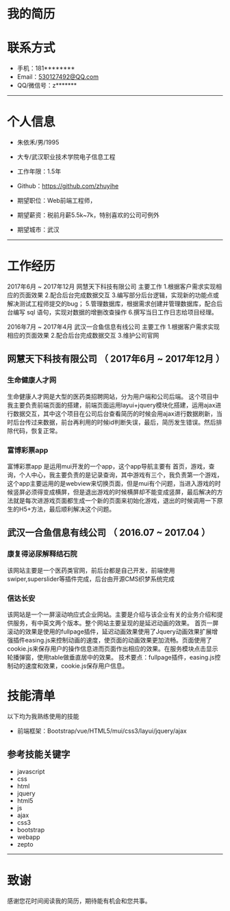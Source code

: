 # 我的简历


# 联系方式
- 手机：181******** 
- Email：530127492@QQ.com
- QQ/微信号：z*******

---

# 个人信息

 - 朱依禾/男/1995 
 - 大专/武汉职业技术学院电子信息工程
 - 工作年限：1.5年
 - Github：https://github.com/zhuyihe

 - 期望职位：Web前端工程师，
 - 期望薪资：税前月薪5.5k~7k，特别喜欢的公司可例外
 - 期望城市：武汉

---

# 工作经历
 2017年6月 ~ 2017年12月  网慧天下科技有限公司
 	主要工作
 	1.根据客户需求实现相应的页面效果
 	2.配合后台完成数据交互
 	3.编写部分后台逻辑，实现新的功能点或解决测试工程师提交的bug；
 	5.管理数据库，根据需求创建并管理数据库，配合后台编写 sql 语句，实现对数据的增删改查操作
 	6.撰写当日工作日志给项目经理。

2016年7月 ~ 2017年4月  武汉一合鱼信息有线公司
 	主要工作
 	1.根据客户需求实现相应的页面效果
 	2.配合后台完成数据交互
 	3.维护公司官网
 	
## 网慧天下科技有限公司 （ 2017年6月 ~ 2017年12月 ）

### 生命健康人才网 
生命健康人才网是大型的医药类招聘网站，分为用户端和公司后端。
这个项目中我主要负责前端页面的搭建，前端页面运用layui+jquery模块化搭建，运用ajax进行数据交互，其中这个项目在公司后台查看简历的时候会用ajax进行数据刷新，当时后台传过来数据，前台再利用的时候id判断失误，最后，简历发生错误。然后排除代码，恢复正常。


### 富博彩票app 
富博彩票app 是运用mui开发的一个app，这个app导航主要有 首页，游戏，查询，个人中心，我主要负责的是记录查询，其中游戏有三个，我负责第一个游戏，这个app主要运用的是webview来切换页面，但是mui有个问题，当进入游戏的时候竖屏必须得变成横屏，但是退出游戏的时候横屏却不能变成竖屏，最后解决的方法就是每次进游戏页面都生成一个新的页面来初始化游戏，退出的时候调用一下原生的H5+方法，最后顺利解决这个问题。
 
## 武汉一合鱼信息有线公司 （ 2016.07 ~ 2017.04 ）

### 康复得泌尿解释结石院
该网站主要是一个医药类官网，前后台都是自己开发，前端使用swiper,superslider等插件完成，后台由开源CMS织梦系统完成
###  信达长安
该网站是一个一屏滚动响应式企业网站。主要是介绍与该企业有关的业务介绍和提供服务，有中英文两个版本。整个网站主要呈现的是延迟动画的效果。
首页一屏滚动的效果是使用的fullpage插件，延迟动画效果使用了Jquery动画效果扩展增强插件easing.js来控制动画的速度，使页面的动画效果更加流畅。页面使用了cookie.js来保存用户的操作信息进而页面作出相应的效果。在服务模块点击显示轮播弹窗，使用table做垂直居中的效果。
技术要点：fullpage插件，easing.js控制动的速度和效果，cookie.js保存用户信息。

# 技能清单
以下均为我熟练使用的技能
- 前端框架：Bootstrap/vue/HTML5/mui/css3/layui/jquery/ajax


## 参考技能关键字
- javascript
- css
- html
- jquery
- html5
- js
- ajax
- css3
- bootstrap
- webapp
- zepto

---

# 致谢
感谢您花时间阅读我的简历，期待能有机会和您共事。

